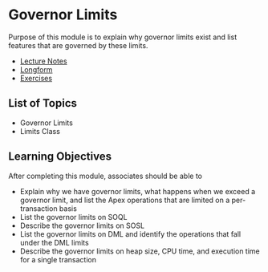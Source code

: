# Governor Limits

Purpose of this module is to explain why governor limits exist and list features that are governed by these limits.

* [Lecture Notes](<./LNGovernor Limits.md>)
* [Longform](<./LFGovernor Limits.md>)
* [Exercises]()

## List of Topics

* Governor Limits
* Limits Class

## Learning Objectives

After completing this module, associates should be able to

* Explain why we have governor limits, what happens when we exceed a governor limit, and list the Apex operations that are limited on a per-transaction basis
* List the governor limits on SOQL
* Describe the governor limits on SOSL
* List the governor limits on DML and identify the operations that fall under the DML limits
* Describe the governor limits on heap size, CPU time, and execution time for a single transaction
